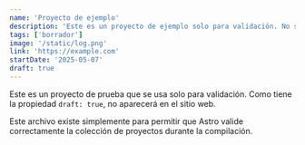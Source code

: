 ```yaml
---
name: 'Proyecto de ejemplo'
description: 'Este es un proyecto de ejemplo solo para validación. No se mostrará en el sitio.'
tags: ['borrador']
image: '/static/log.png'
link: 'https://example.com'
startDate: '2025-05-07'
draft: true
---
```


Este es un proyecto de prueba que se usa solo para validación. Como tiene la propiedad `draft: true`, no aparecerá en el sitio web.

Este archivo existe simplemente para permitir que Astro valide correctamente la colección de proyectos durante la compilación.